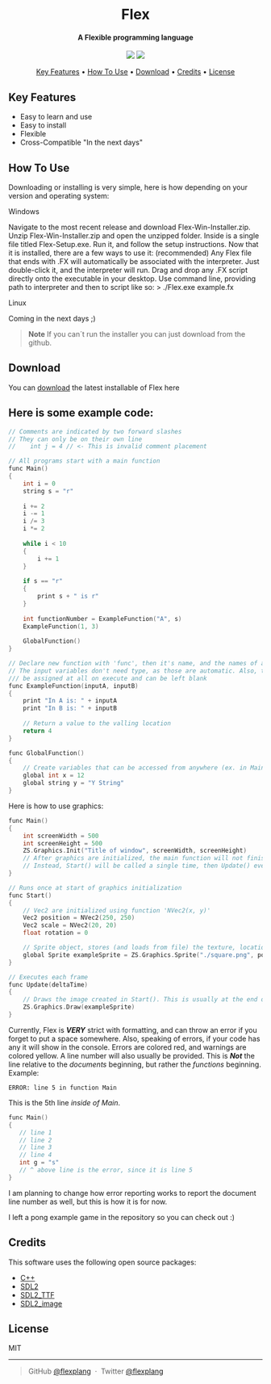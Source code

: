 
<h1 align="center">
  <br>
  <br>
  Flex
  <br>
</h1>

<h4 align="center">A Flexible programming language</h4>

<p align="center">
  </a>
  <img src="https://github.com/flexplang/Flex/raw/main/static.png"></a>
  <a href="https://gitter.im/flexprg/community?utm_source=share-link&utm_medium=link&utm_campaign=share-link"><img src="https://badges.gitter.im/amitmerchant1990/electron-markdownify.svg"></a>
  </a>
</p>

<p align="center">
  <a href="#key-features">Key Features</a> •
  <a href="#how-to-use">How To Use</a> •
  <a href="#download">Download</a> •
  <a href="#credits">Credits</a> •
  <a href="#license">License</a>
</p>

## Key Features

* Easy to learn and use
* Easy to install
* Flexible
* Cross-Compatible "In the next days"
## How To Use

Downloading or installing is very simple, here is how depending on your version and operating system:

Windows

Navigate to the most recent release and download Flex-Win-Installer.zip.
Unzip Flex-Win-Installer.zip and open the unzipped folder.
Inside is a single file titled Flex-Setup.exe. Run it, and follow the setup instructions.
Now that it is installed, there are a few ways to use it:
(recommended) Any Flex file that ends with .FX will automatically be associated with the interpreter. Just double-click it, and the interpreter will run.
Drag and drop any .FX script directly onto the executable in your desktop.
Use command line, providing path to interpreter and then to script like so: > ./Flex.exe example.fx

Linux

Coming in the next days ;)

> **Note**
> If you can´t run the installer you can just download from the github.


## Download

You can [download](https://github.com/flexplang/Flex/releases/tag/Latest) the latest installable of Flex here

## Here is some example code:
```c++
// Comments are indicated by two forward slashes
// They can only be on their own line
//    int j = 4 // <- This is invalid comment placement

// All programs start with a main function
func Main()
{
    int i = 0
    string s = "r"
    
    i += 2
    i -= 1
    i /= 3
    i *= 2
    
    while i < 10
    {
        i += 1
    }
    
    if s == "r"
    {
        print s + " is r"
    }
    
    int functionNumber = ExampleFunction("A", s)
    ExampleFunction(1, 3)
    
    GlobalFunction()
}

// Declare new function with 'func', then it's name, and the names of any input variables.
// The input variables don't need type, as those are automatic. Also, they don't need to
/// be assigned at all on execute and can be left blank
func ExampleFunction(inputA, inputB)
{
    print "In A is: " + inputA
    print "In B is: " + inputB
    
    // Return a value to the valling location
    return 4
}

func GlobalFunction()
{
    // Create variables that can be accessed from anywhere (ex. in Main or ExampleFunction) with the 'global' keyword before type
    global int x = 12
    global string y = "Y String"
}
```
Here is how to use graphics:
```c++
func Main()
{
    int screenWidth = 500
    int screenHeight = 500
    ZS.Graphics.Init("Title of window", screenWidth, screenHeight)
    // After graphics are initialized, the main function will not finish.
    // Instead, Start() will be called a single time, then Update() every frame after that.
}

// Runs once at start of graphics initialization
func Start()
{
    // Vec2 are initialized using function 'NVec2(x, y)'
    Vec2 position = NVec2(250, 250)
    Vec2 scale = NVec2(20, 20)
    float rotation = 0

    // Sprite object, stores (and loads from file) the texture, location, scale, and rotation
    global Sprite exampleSprite = ZS.Graphics.Sprite("./square.png", position, scale, rotation)
}

// Executes each frame
func Update(deltaTime)
{
    // Draws the image created in Start(). This is usually at the end of update.
    ZS.Graphics.Draw(exampleSprite)   
}
```
Currently, Flex is ***VERY*** strict with formatting, and can throw an error if you forget to put a space somewhere.
Also, speaking of errors, if your code has any it will show in the console. Errors are colored red, and warnings are colored yellow. A line number will also usually be provided. This is ***Not*** the line relative to the *documents* beginning, but rather the *functions* beginning.
Example:
```
ERROR: line 5 in function Main
```
This is the 5th line *inside of Main*.
```c++
func Main()
{
   // line 1
   // line 2
   // line 3
   // line 4
   int g = "s"
   // ^ above line is the error, since it is line 5
}
```
I am planning to change how error reporting works to report the document line number as well, but this is how it is for now.

I left a pong example game in the repository so you can check out :)


## Credits

This software uses the following open source packages:

- [C++](https://cplusplus.com/)
- [SDL2](https://nodejs.org/)
- [SDL2_TTF](https://github.com/chjj/marked)
- [SDL2_image](http://showdownjs.github.io/showdown/)

## License

MIT

---

> GitHub [@flexplang](https://github.com/amitmerchant1990) &nbsp;&middot;&nbsp;
> Twitter [@flexplang](https://twitter.com/flex_plang)

